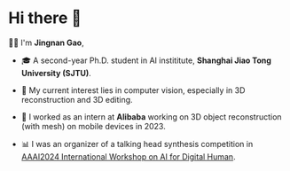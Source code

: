# Hi there 👋

👨‍🎓 I'm **Jingnan Gao**, 

- 🎓 A second-year Ph.D. student in AI instititute, **Shanghai Jiao Tong University (SJTU)**.

- 🥰 My current interest lies in computer vision, especially in 3D reconstruction and 3D editing.
- 🤗 I worked as an intern at **Alibaba** working on 3D object reconstruction (with mesh) on mobile devices in 2023.
- 📊 I was an organizer of a talking head synthesis competition in [AAAI2024 International Workshop on AI for Digital Human](https://digitalhumanworkshop.github.io/).

<!-- 
🕑 Some stats of my Github

![GitHub stats](https://github-readme-stats.vercel.app/api?username=G-1nOnly&show_icons=true&hide=prs&theme=tokyonight) -->
